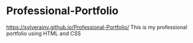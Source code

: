 # Professional-Portfolio
https://sylverainv.github.io/Professional-Portfolio/
This is my professional portfolio using HTML and CSS
